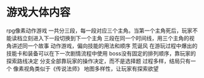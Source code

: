 # 游戏大体内容
rpg像素动作游戏
一共分三段，每一段对应三个主角。当第一个主角死后，玩家不能读档立刻进入下一段切换到下一个主角
三段在同一个时间线，用三个主角的视角讲述同一个故事
动作游戏，偏向技能的用法和顺序
荒诞风
在游玩过程中爆出的技能卡和装备可以在下一次剧情流程中使用
boss没有固定的排列顺序，靠玩家的探索路线决定
分支全部靠玩家的操作决定，而不是选择题
过程多样，结局只有一个
像素视角类似于《传说法师》
地图多样性，让玩家有探索欲望

